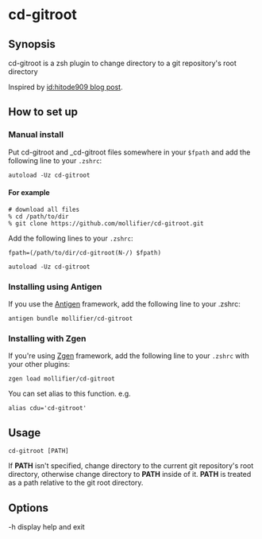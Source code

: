 # cd-gitroot

## Synopsis
cd-gitroot is a zsh plugin to change directory to a git repository's root directory

Inspired by [id:hitode909 blog post](http://hitode909.hatenablog.com/entry/20100211/1265879271).

## How to set up

### Manual install

Put cd-gitroot and _cd-gitroot files somewhere in your `$fpath` and add the following line to your `.zshrc`:

```
autoload -Uz cd-gitroot
```

#### For example

```
# download all files
% cd /path/to/dir
% git clone https://github.com/mollifier/cd-gitroot.git
```

Add the following lines to your `.zshrc`:

```
fpath=(/path/to/dir/cd-gitroot(N-/) $fpath)

autoload -Uz cd-gitroot
```

### Installing using Antigen
If you use the [Antigen](https://github.com/zsh-users/antigen) framework, add the following line to your .zshrc:

```
antigen bundle mollifier/cd-gitroot
```

### Installing with Zgen
If you're using [Zgen](https://github.com/tarjoilija/zgen) framework, add the following line to your `.zshrc` with your other plugins:

```
zgen load mollifier/cd-gitroot
```

You can set alias to this function.
e.g.

```
alias cdu='cd-gitroot'
```

## Usage

```
cd-gitroot [PATH]
```

If **PATH** isn't specified, change directory to the current git repository's root directory,
otherwise change directory to **PATH** inside of it.
**PATH** is treated as a path relative to the git root directory.

## Options
\-h display help and exit

